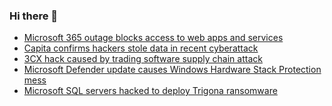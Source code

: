 ### Hi there 👋

<!--START_SECTION:feed-->
* [Microsoft 365 outage blocks access to web apps and services](https://www.bleepingcomputer.com/news/microsoft/microsoft-365-outage-blocks-access-to-web-apps-and-services/)
* [Capita confirms hackers stole data in recent cyberattack](https://www.bleepingcomputer.com/news/security/capita-confirms-hackers-stole-data-in-recent-cyberattack/)
* [3CX hack caused by trading software supply chain attack](https://www.bleepingcomputer.com/news/security/3cx-hack-caused-by-trading-software-supply-chain-attack/)
* [Microsoft Defender update causes Windows Hardware Stack Protection mess](https://www.bleepingcomputer.com/news/microsoft/microsoft-defender-update-causes-windows-hardware-stack-protection-mess/)
* [Microsoft SQL servers hacked to deploy Trigona ransomware](https://www.bleepingcomputer.com/news/security/microsoft-sql-servers-hacked-to-deploy-trigona-ransomware/)
<!--END_SECTION:feed-->

<!--
**frankenk/frankenk** is a ✨ _special_ ✨ repository because its `README.md` (this file) appears on your GitHub profile.

Here are some ideas to get you started:

- 🔭 I’m currently working on ...
- 🌱 I’m currently learning ...
- 👯 I’m looking to collaborate on ...
- 🤔 I’m looking for help with ...
- 💬 Ask me about ...
- 📫 How to reach me: ...
- 😄 Pronouns: ...
- ⚡ Fun fact: ...
-->



